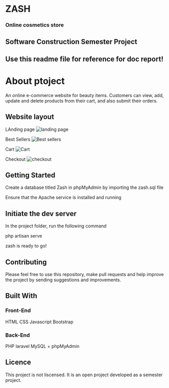 # ZASH
### Online cosmetics store

## Software Construction Semester Project
## Use this readme file for reference for doc report!



# About ptoject
An online e-commerce website for beauty items. Customers can view, add, update and delete products from their cart, and also submit their orders.

## Website layout

LAnding page
![landing page](https://github.com/Pisceszaiby/Web-Project/blob/main/landing%20page.png)

Best Sellers
![Best sellers](https://github.com/Pisceszaiby/Web-Project/blob/main/best%20sellers.png)

Cart
![Cart](https://github.com/Pisceszaiby/Web-Project/blob/main/shopping%20cart.png)

Checkout
![checkout](https://github.com/Pisceszaiby/Web-Project/blob/main/checkout.png)

## Getting Started

Create a database titled Zash in phpMyAdmin by importing the zash.sql file

Ensure that the Apache service is installed and running

## Initiate the dev server

In the project folder, run the following command

php artisan serve

zash is ready to go!

## Contributing

Please feel free to use this repository, make pull requests and help improve the project by sending suggestions and improvements.

## Built With

### Front-End
HTML
CSS
Javascript
Bootstrap

### Back-End

PHP laravel
MySQL + phpMyAdmin

## Licence
This project is not liscensed. It is an open project developed as a semester project.
